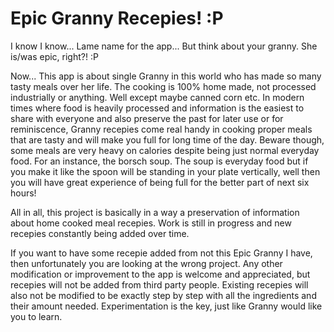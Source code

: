 # Epic Granny Recepies! :P

I know I know... Lame name for the app... But think about your granny. She is/was epic, right?! :P

Now... This app is about single Granny in this world who has made so many tasty meals over her life.
The cooking is 100% home made, not processed industrially or anything. Well except maybe canned corn etc.
In modern times where food is heavily processed and information is the easiest to share with everyone
and also preserve the past for later use or for reminiscence, Granny recepies come real handy in cooking
proper meals that are tasty and will make you full for long time of the day. Beware though, some meals
are very heavy on calories despite being just normal everyday food. For an instance, the borsch soup.
The soup is everyday food but if you make it like the spoon will be standing in your plate vertically,
well then you will have great experience of being full for the better part of next six hours!

All in all, this project is basically in a way a preservation of information about home cooked meal
recepies. Work is still in progress and new recepies constantly being added over time.

If you want to have some recepie added from not this Epic Granny I have, then unfortunately you are
looking at the wrong project. Any other modification or improvement to the app is welcome and
appreciated, but recepies will not be added from third party people.
Existing recepies will also not be modified to be exactly step by step with all the ingredients and
their amount needed. Experimentation is the key, just like Granny would like you to learn.